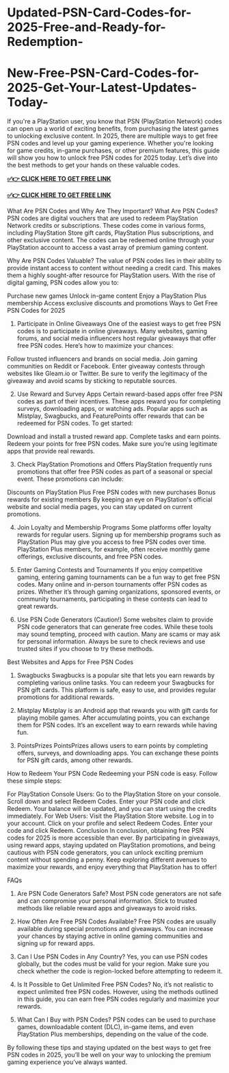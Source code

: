 # Updated-PSN-Card-Codes-for-2025-Free-and-Ready-for-Redemption-
# New-Free-PSN-Card-Codes-for-2025-Get-Your-Latest-Updates-Today-
If you're a PlayStation user, you know that PSN (PlayStation Network) codes can open up a world of exciting benefits, from purchasing the latest games to unlocking exclusive content. In 2025, there are multiple ways to get free PSN codes and level up your gaming experience. Whether you're looking for game credits, in-game purchases, or other premium features, this guide will show you how to unlock free PSN codes for 2025 today. Let’s dive into the best methods to get your hands on these valuable codes.

**[✅👉 CLICK HERE TO GET FREE LINK](https://groupzone.xyz/psn/)**

**[✅👉 CLICK HERE TO GET FREE LINK](https://groupzone.xyz/psn/)**

What Are PSN Codes and Why Are They Important?
What Are PSN Codes?
PSN codes are digital vouchers that are used to redeem PlayStation Network credits or subscriptions. These codes come in various forms, including PlayStation Store gift cards, PlayStation Plus subscriptions, and other exclusive content. The codes can be redeemed online through your PlayStation account to access a vast array of premium gaming content.

Why Are PSN Codes Valuable?
The value of PSN codes lies in their ability to provide instant access to content without needing a credit card. This makes them a highly sought-after resource for PlayStation users. With the rise of digital gaming, PSN codes allow you to:

Purchase new games
Unlock in-game content
Enjoy a PlayStation Plus membership
Access exclusive discounts and promotions
Ways to Get Free PSN Codes for 2025
1. Participate in Online Giveaways
One of the easiest ways to get free PSN codes is to participate in online giveaways. Many websites, gaming forums, and social media influencers host regular giveaways that offer free PSN codes. Here’s how to maximize your chances:

Follow trusted influencers and brands on social media.
Join gaming communities on Reddit or Facebook.
Enter giveaway contests through websites like Gleam.io or Twitter.
Be sure to verify the legitimacy of the giveaway and avoid scams by sticking to reputable sources.

2. Use Reward and Survey Apps
Certain reward-based apps offer free PSN codes as part of their incentives. These apps reward you for completing surveys, downloading apps, or watching ads. Popular apps such as Mistplay, Swagbucks, and FeaturePoints offer rewards that can be redeemed for PSN codes. To get started:

Download and install a trusted reward app.
Complete tasks and earn points.
Redeem your points for free PSN codes.
Make sure you’re using legitimate apps that provide real rewards.

3. Check PlayStation Promotions and Offers
PlayStation frequently runs promotions that offer free PSN codes as part of a seasonal or special event. These promotions can include:

Discounts on PlayStation Plus
Free PSN codes with new purchases
Bonus rewards for existing members
By keeping an eye on PlayStation's official website and social media pages, you can stay updated on current promotions.

4. Join Loyalty and Membership Programs
Some platforms offer loyalty rewards for regular users. Signing up for membership programs such as PlayStation Plus may give you access to free PSN codes over time. PlayStation Plus members, for example, often receive monthly game offerings, exclusive discounts, and free PSN codes.

5. Enter Gaming Contests and Tournaments
If you enjoy competitive gaming, entering gaming tournaments can be a fun way to get free PSN codes. Many online and in-person tournaments offer PSN codes as prizes. Whether it’s through gaming organizations, sponsored events, or community tournaments, participating in these contests can lead to great rewards.

6. Use PSN Code Generators (Caution!)
Some websites claim to provide PSN code generators that can generate free codes. While these tools may sound tempting, proceed with caution. Many are scams or may ask for personal information. Always be sure to check reviews and use trusted sites if you choose to try these methods.

Best Websites and Apps for Free PSN Codes
1. Swagbucks
Swagbucks is a popular site that lets you earn rewards by completing various online tasks. You can redeem your Swagbucks for PSN gift cards. This platform is safe, easy to use, and provides regular promotions for additional rewards.

2. Mistplay
Mistplay is an Android app that rewards you with gift cards for playing mobile games. After accumulating points, you can exchange them for PSN codes. It’s an excellent way to earn rewards while having fun.

3. PointsPrizes
PointsPrizes allows users to earn points by completing offers, surveys, and downloading apps. You can exchange these points for PSN gift cards, among other rewards.

How to Redeem Your PSN Code
Redeeming your PSN code is easy. Follow these simple steps:

For PlayStation Console Users:
Go to the PlayStation Store on your console.
Scroll down and select Redeem Codes.
Enter your PSN code and click Redeem.
Your balance will be updated, and you can start using the credits immediately.
For Web Users:
Visit the PlayStation Store website.
Log in to your account.
Click on your profile and select Redeem Codes.
Enter your code and click Redeem.
Conclusion
In conclusion, obtaining free PSN codes for 2025 is more accessible than ever. By participating in giveaways, using reward apps, staying updated on PlayStation promotions, and being cautious with PSN code generators, you can unlock exciting premium content without spending a penny. Keep exploring different avenues to maximize your rewards, and enjoy everything that PlayStation has to offer!

FAQs
1. Are PSN Code Generators Safe?
Most PSN code generators are not safe and can compromise your personal information. Stick to trusted methods like reliable reward apps and giveaways to avoid risks.

2. How Often Are Free PSN Codes Available?
Free PSN codes are usually available during special promotions and giveaways. You can increase your chances by staying active in online gaming communities and signing up for reward apps.

3. Can I Use PSN Codes in Any Country?
Yes, you can use PSN codes globally, but the codes must be valid for your region. Make sure you check whether the code is region-locked before attempting to redeem it.

4. Is It Possible to Get Unlimited Free PSN Codes?
No, it’s not realistic to expect unlimited free PSN codes. However, using the methods outlined in this guide, you can earn free PSN codes regularly and maximize your rewards.

5. What Can I Buy with PSN Codes?
PSN codes can be used to purchase games, downloadable content (DLC), in-game items, and even PlayStation Plus memberships, depending on the value of the code.

By following these tips and staying updated on the best ways to get free PSN codes in 2025, you’ll be well on your way to unlocking the premium gaming experience you’ve always wanted.







